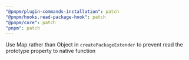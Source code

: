 ```yaml
---
"@pnpm/plugin-commands-installation": patch
"@pnpm/hooks.read-package-hook": patch
"@pnpm/core": patch
"pnpm": patch
---
```


Use Map rather than Object in `createPackageExtender` to prevent read the prototype property to native function
